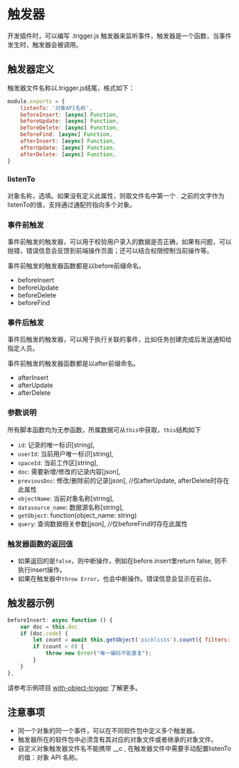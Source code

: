 触发器
===

开发插件时，可以编写 .trigger.js 触发器来监听事件，触发器是一个函数，当事件发生时，触发器会被调用。
## 触发器定义

触发器文件名称以.trigger.js结尾，格式如下：

```js
module.exports = {
    listenTo: '对象API名称',
    beforeInsert: [async] Function,
    beforeUpdate: [async] Function,
    beforeDelete: [async] Function,
    beforeFind: [async] Function,
    afterInsert: [async] Function,
    afterUpdate: [async] Function,
    afterDelete: [async] Function,
}
```

### listenTo

对象名称，选填。如果没有定义此属性，则取文件名中第一个 . 之前的文字作为listenTo的值，支持通过通配符指向多个对象。

### 事件前触发

事件前触发的触发器，可以用于校验用户录入的数据是否正确，如果有问题，可以抛错，错误信息会反馈到前端操作页面；还可以结合权限控制当前操作等。

事件前触发的触发器函数都是以before前缀命名。

* beforeInsert
* beforeUpdate
* beforeDelete
* beforeFind

### 事件后触发

事件后触发的触发器，可以用于执行关联的事件，比如任务创建完成后发送通知给指定人员。

事件前触发的触发器函数都是以after前缀命名。

* afterInsert
* afterUpdate
* afterDelete


### 参数说明

所有脚本函数均为无参函数，所属数据可从`this`中获取，`this`结构如下

* `id`: 记录的唯一标识\[string\],
* `userId`: 当前用户唯一标识\[string\],
* `spaceId`: 当前工作区\[string\],
* `doc`: 需要新增/修改的记录内容\[json\],
* `previousDoc`: 修改/删除前的记录\[json\], //仅afterUpdate, afterDelete时存在此属性
* `objectName`: 当前对象名称\[string\],
* `datasource_name`: 数据源名称\[string\],
* `getObject`: function(object_name: string)
* `query`: 查询数据相关参数\[json\], //仅beforeFind时存在此属性

### 触发器函数的返回值

- 如果返回的是`false`，则中断操作，例如在before.insert里return false, 则不执行insert操作。
- 如果在触发器中`throw Error`，也会中断操作。错误信息会显示在前台。

## 触发器示例

```javascript
beforeInsert: async function () {
    var doc = this.doc
    if (doc.code) {
        let count = await this.getObject('picklists').count({ filters: [['space', '=', doc.space], ['code', '=', doc.code]] })
        if (count > 0) {
            throw new Error("唯一编码不能重复");
        }
    }
},
```

请参考示例项目 [with-object-trigger](https://github.com/steedos/steedos-examples/tree/main/with-object-trigger) 了解更多。

## 注意事项

* 同一个对象的同一个事件，可以在不同软件包中定义多个触发器。
* 触发器所在的软件包中必须含有其对应的对象文件或者继承的对象文件。
* 自定义对象触发器文件名不能携带 __c , 在触发器文件中需要手动配置listenTo的值：对象 API 名称。
